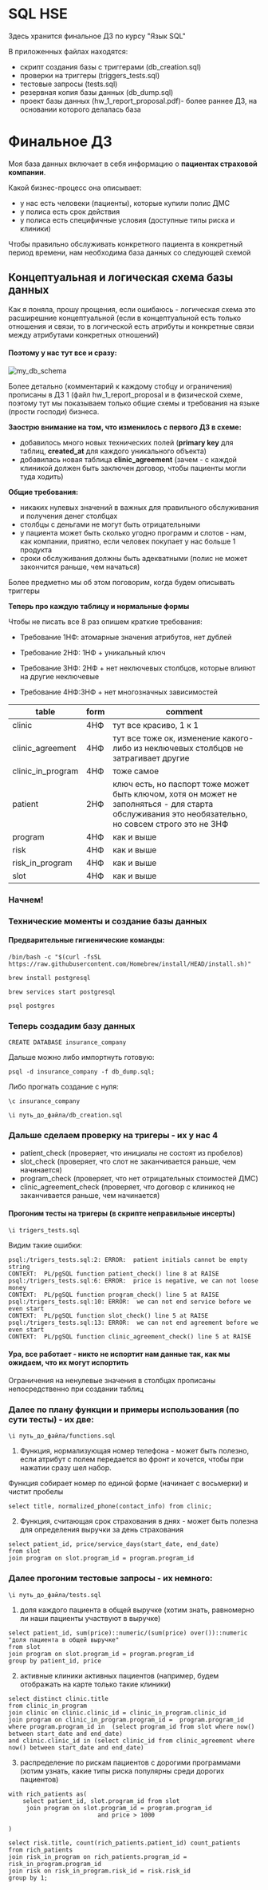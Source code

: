 # SQL HSE

Здесь хранится финальное ДЗ по курсу "Язык SQL"

В приложенных файлах находятся:

- скрипт создания базы c триггерами (db_creation.sql)
- проверки на триггеры (triggers_tests.sql)
- тестовые запросы (tests.sql)
- резервная копия базы данных (db_dump.sql)
- проект базы данных (hw_1_report_proposal.pdf)- более раннее ДЗ, на основании которого делалась база


# **Финальное ДЗ**

Моя база данных включает в себя информацию о **пациентах страховой компании**. 

Какой бизнес-процесс она описывает: 
- у нас есть человеки (пациенты), которые купили полис ДМС
- у полиса есть срок действия
- у полиса есть специфичные условия (доступные типы риска и клиники)

Чтобы правильно обслуживать конкретного пациента в конкретный период времени, нам необходима база данных со следующей схемой

## Концептуальная и логическая схема базы данных

Как я поняла, прошу прощения, если ошибаюсь - логическая схема это расширешние концептуальной (если в концептуальной есть только отношения и связи, то в логической есть атрибуты и конкретные связи между атрибутами конкретных отношений)

#### Поэтому у нас тут все и сразу:
![my_db_schema](https://github.com/wellhereagain/SQL_HSE/blob/main/my_schema.png)


Более детально (комментарий к каждому стобцу и ограничения) прописаны в ДЗ 1 (файл hw_1_report_proposal и в физической схеме, поэтому тут мы показываем только общие схемы и требования на языке (прости господи) бизнеса.


**Заострю внимание на том, что изменилось с первого ДЗ в схеме:**

- добавилось много новых технических полей (**primary key** для таблиц, **created_at** для каждого уникального объекта)
 - добавилась новая таблица **clinic_agreement** (зачем - с каждой клиникой должен быть заключен договор, чтобы пациенты могли туда ходить)

**Общие требования:**

- никаких нулевых значений в важных для правильного обслуживания и получения денег столбцах
- столбцы с деньгами не могут быть отрицательными
- у пациента может быть сколько угодно программ и слотов - нам, как компании, приятно, если человек покупает у нас больше 1 продукта
- сроки обслуживания должны быть адекватными (полис не может закончится раньше, чем начаться)

Более предметно мы об этом поговорим, когда будем описывать триггеры


**Теперь про каждую таблицу и нормальные формы**

Чтобы не писать все 8 раз опишем краткие требования:

- Требование 1НФ: атомарные значения атрибутов, нет дублей

- Требование 2НФ: 1НФ + уникальный ключ

- Требование 3НФ: 2НФ + нет неключевых столбцов, которые влияют на другие неключевые

- Требование 4НФ:3НФ + нет многозначных зависимостей 

|table|form|comment|
|----|----|----|
|clinic|4НФ|тут все красиво, 1 к 1|
|clinic_agreement|4НФ|тут все тоже ок, изменение какого-либо из неключевых столбцов не затрагивает другие|
|clinic_in_program|4НФ|тоже самое|
|patient|2НФ |ключ есть, но паспорт тоже может быть ключом, хотя он может не заполняться - для старта обслуживания это необязательно, но совсем строго это не 3НФ|
|program|4НФ|как и выше|
|risk|4НФ |как и выше|
|risk_in_program|4НФ|как и выше|
|slot|4НФ|как и выше|


### Начнем!

### Технические моменты и создание базы данных

#### Предварительные гигиенические команды: 

```
/bin/bash -c "$(curl -fsSL https://raw.githubusercontent.com/Homebrew/install/HEAD/install.sh)"
```
```
brew install postgresql
```
```
brew services start postgresql
```
```
psql postgres
```

### Теперь создадим базу данных
```
CREATE DATABASE insurance_company
```

Дальше можно либо импортнуть готовую:
```
psql -d insurance_company -f db_dump.sql;

```
Либо прогнать создание с нуля:

```
\c insurance_company

```
```
\i путь_до_файла/db_creation.sql

```

### Дальше сделаем проверку на тригеры - их у нас 4
 - patient_check (проверяет, что инициалы не состоят из пробелов)
 - slot_check (проверяет, что слот не заканчивается раньше, чем начинается)
 - program_check (проверяет, что нет отрицательных стоимостей ДМС)
 - clinic_agreement_check (проверяет, что договор с клиникоq не заканчивается раньше, чем начинается)

#### Прогоним тесты на тригеры (в скрипте неправильные инсерты)
```
\i trigers_tests.sql
```

Видим такие ошибки:
```
psql:/trigers_tests.sql:2: ERROR:  patient initials cannot be empty string
CONTEXT:  PL/pgSQL function patient_check() line 8 at RAISE
psql:/trigers_tests.sql:6: ERROR:  price is negative, we can not loose money
CONTEXT:  PL/pgSQL function program_check() line 5 at RAISE
psql:/trigers_tests.sql:10: ERROR:  we can not end service before we even start
CONTEXT:  PL/pgSQL function slot_check() line 5 at RAISE
psql:/trigers_tests.sql:13: ERROR:  we can not end agreement before we even start
CONTEXT:  PL/pgSQL function clinic_agreement_check() line 5 at RAISE
```

#### Ура, все работает - никто не испортит нам данные так, как мы ожидаем, что их могут испортить

Ограничения на ненулевые значения в столбцах прописаны непосредственно при создании таблиц

### Далее по плану функции и примеры использования (по сути тесты) - их две: 
```
\i путь_до_файла/functions.sql
```
1) Функция, нормализующая номер телефона - может быть полезно, если атрибут с полем передается во фронт и хочется, чтобы при нажатии сразу шел набор. 

Функция собирает номер по единой форме (начинает с восьмерки) и чистит пробелы

```
select title, normalized_phone(contact_info) from clinic;
```

2) Функция, считающая срок страхования в днях - может быть полезна для определения выручки за день страхования 

```
select patient_id, price/service_days(start_date, end_date)
from slot
join program on slot.program_id = program.program_id
```

### Далее прогоним тестовые запросы - их немного: 

```
\i путь_до_файла/tests.sql
```

1) доля каждого пациента в общей выручке (хотим знать, равномерно ли наши пациенты участвуют в выручке)

```
select patient_id, sum(price)::numeric/(sum(price) over())::numeric "доля пациента в общей выручке"
from slot
join program on slot.program_id = program.program_id
group by patient_id, price
```

2) активные клиники активных пациентов (например, будем отображать на карте только такие клиники)
```
select distinct clinic.title
from clinic_in_program
join clinic on clinic.clinic_id = clinic_in_program.clinic_id
join program on clinic_in_program.program_id =  program.program_id
where program.program_id in  (select program_id from slot where now() between start_date and end_date)
and clinic.clinic_id in (select clinic_id from clinic_agreement where now() between start_date and end_date)
```


3)  распределение по рискам  пациентов с дорогими программами (хотим узнать, какие типы риска популярны среди дорогих пациентов)
```
with rich_patients as(
    select patient_id, slot.program_id from slot
     join program on slot.program_id = program.program_id
                         and price > 1000

)

select risk.title, count(rich_patients.patient_id) count_patients
from rich_patients
join risk_in_program on rich_patients.program_id = risk_in_program.program_id
join risk on risk_in_program.risk_id = risk.risk_id
group by 1;
```

